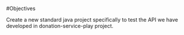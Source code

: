 #Objectives

Create a new standard java project specifically to test the API we have developed in donation-service-play project.
